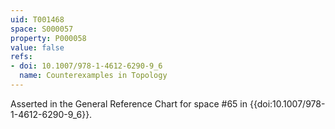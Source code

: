 ```yaml
---
uid: T001468
space: S000057
property: P000058
value: false
refs:
- doi: 10.1007/978-1-4612-6290-9_6
  name: Counterexamples in Topology
---
```


Asserted in the General Reference Chart for space #65 in
{{doi:10.1007/978-1-4612-6290-9_6}}.
